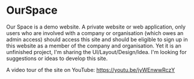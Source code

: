 # OurSpace

Our Space is a demo website. A private website or web application, only users who are involved with a company or organisation (which owes an admin access) should access this site and should be eligible to sign up in this website as a member of the company and organisation.
Yet it is an unfinished project, I'm sharing the UI/Layout/Design/Idea. I'm looking for suggestions or ideas to develop this site.

A video tour of the site on YouTube: https://youtu.be/jyWEnwwRczY
